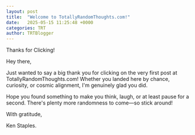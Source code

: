```yaml
---
layout: post
title:  "Welcome to TotallyRandomThoughts.com!"
date:   2025-05-15 11:25:48 +0000
categories: TRT
author: TRTBlogger
---
```

Thanks for Clicking!

Hey there,

Just wanted to say a big thank you for clicking on the very first post at TotallyRandomThoughts.com! Whether you landed here by chance, curiosity, or cosmic alignment, I'm genuinely glad you did.

Hope you found something to make you think, laugh, or at least pause for a second. There's plenty more randomness to come—so stick around!

With gratitude,

Ken Staples. 
